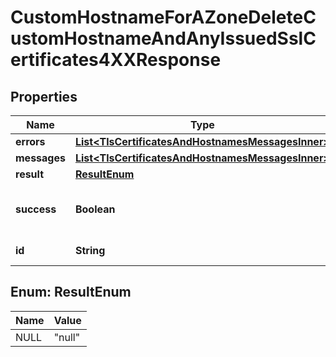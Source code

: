 

# CustomHostnameForAZoneDeleteCustomHostnameAndAnyIssuedSslCertificates4XXResponse


## Properties

| Name | Type | Description | Notes |
|------------ | ------------- | ------------- | -------------|
|**errors** | [**List&lt;TlsCertificatesAndHostnamesMessagesInner&gt;**](TlsCertificatesAndHostnamesMessagesInner.md) |  |  |
|**messages** | [**List&lt;TlsCertificatesAndHostnamesMessagesInner&gt;**](TlsCertificatesAndHostnamesMessagesInner.md) |  |  |
|**result** | [**ResultEnum**](#ResultEnum) |  |  |
|**success** | **Boolean** | Whether the API call was successful |  |
|**id** | **String** | Identifier |  [optional] [readonly] |



## Enum: ResultEnum

| Name | Value |
|---- | -----|
| NULL | &quot;null&quot; |



